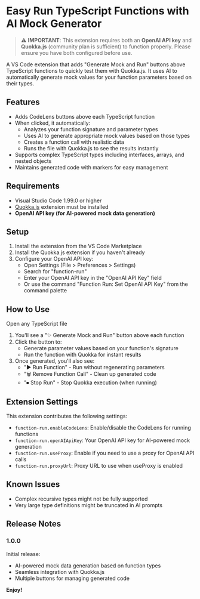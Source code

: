 # Easy Run TypeScript Functions with AI Mock Generator


> ⚠️ **IMPORTANT**: This extension requires both an **OpenAI API key** and **Quokka.js** (community plan is sufficient) to function properly. Please ensure you have both configured before use.


A VS Code extension that adds "Generate Mock and Run" buttons above TypeScript functions to quickly test them with Quokka.js. It uses AI to automatically generate mock values for your function parameters based on their types.

## Features

* Adds CodeLens buttons above each TypeScript function
* When clicked, it automatically:
  * Analyzes your function signature and parameter types
  * Uses AI to generate appropriate mock values based on those types
  * Creates a function call with realistic data
  * Runs the file with Quokka.js to see the results instantly
* Supports complex TypeScript types including interfaces, arrays, and nested objects
* Maintains generated code with markers for easy management

## Requirements

* Visual Studio Code 1.99.0 or higher
* [Quokka.js](https://marketplace.visualstudio.com/items?itemName=WallabyJs.quokka-vscode) extension must be installed
* **OpenAI API key (for AI-powered mock data generation)**

## Setup


1. Install the extension from the VS Code Marketplace
2. Install the Quokka.js extension if you haven't already
3. Configure your OpenAI API key:
   * Open Settings (File > Preferences > Settings)
   * Search for "function-run"
   * Enter your OpenAI API key in the "OpenAI API Key" field
   * Or use the command "Function Run: Set OpenAI API Key" from the command palette

## How to Use


Open any TypeScript file


1. You'll see a "✨ Generate Mock and Run" button above each function
2. Click the button to:
   * Generate parameter values based on your function's signature
   * Run the function with Quokka for instant results
3. Once generated, you'll also see:
   * "▶ Run Function" - Run without regenerating parameters
   * "🗑 Remove Function Call" - Clean up generated code
   * "⏹ Stop Run" - Stop Quokka execution (when running)

## Extension Settings

This extension contributes the following settings:

* `function-run.enableCodeLens`: Enable/disable the CodeLens for running functions
* `function-run.openAIApiKey`: Your OpenAI API key for AI-powered mock generation
* `function-run.useProxy`: Enable if you need to use a proxy for OpenAI API calls
* `function-run.proxyUrl`: Proxy URL to use when useProxy is enabled

## Known Issues

* Complex recursive types might not be fully supported
* Very large type definitions might be truncated in AI prompts

## Release Notes

### 1.0.0

Initial release:

* AI-powered mock data generation based on function types
* Seamless integration with Quokka.js
* Multiple buttons for managing generated code

**Enjoy!**